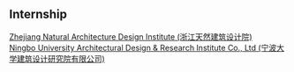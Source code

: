 ## Internship
[Zhejiang Natural Architecture Design Institute (浙江天然建筑设计院)](http://www.zjtianran.com/)
<br>
[Ningbo University Architectural Design & Research Institute Co., Ltd (宁波大学建筑设计研究院有限公司)](http://www.nbuadi.com/index.php?lang=cn)
